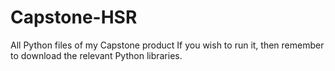 # Capstone-HSR
All Python files of my Capstone product
If you wish to run it, then remember to download the relevant Python libraries.
